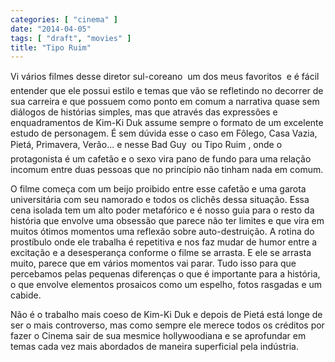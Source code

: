 ```yaml
---
categories: [ "cinema" ]
date: "2014-04-05"
tags: [ "draft", "movies" ]
title: "Tipo Ruim"
---
```

Vi vários filmes desse diretor sul-coreano  um dos meus favoritos
 e é fácil entender que ele possui estilo e temas que vão se
refletindo no decorrer de sua carreira e que possuem como ponto em comum
a narrativa quase sem diálogos de histórias simples, mas que através
das expressões e enquadramentos de Kim-Ki Duk assume sempre o formato de
um excelente estudo de personagem. É sem dúvida esse o caso em Fôlego,
Casa Vazia, Pietá, Primavera, Verão... e nesse Bad Guy  ou Tipo Ruim
, onde o protagonista é um cafetão e o sexo vira pano de fundo para
uma relação incomum entre duas pessoas que no princípio não tinham
nada em comum.

O filme começa com um beijo proibido entre esse cafetão e uma garota
universitária com seu namorado e todos os clichês dessa situação. Essa
cena isolada tem um alto poder metafórico e é nosso guia para o resto
da história que envolve uma obsessão que parece não ter limites e que
vira em muitos ótimos momentos uma reflexão sobre auto-destruição. A
rotina do prostíbulo onde ele trabalha é repetitiva e nos faz mudar
de humor entre a excitação e a desesperança conforme o filme se
arrasta. E ele se arrasta muito, parece que em vários momentos vai
parar. Tudo isso para que percebamos pelas pequenas diferenças o que
é importante para a história, o que envolve elementos prosaicos como
um espelho, fotos rasgadas e um cabide.

Não é o trabalho mais coeso de Kim-Ki Duk e depois de Pietá está longe
de ser o mais controverso, mas como sempre ele merece todos os créditos
por fazer o Cinema sair de sua mesmice hollywoodiana e se aprofundar em
temas cada vez mais abordados de maneira superficial pela indústria.
